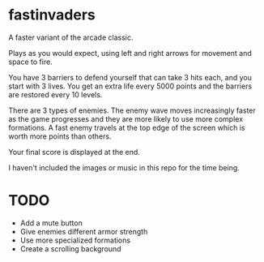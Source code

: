 # fastinvaders
A faster variant of the arcade classic.

Plays as you would expect, using left and right arrows for movement and space to fire. 

You have 3 barriers to defend yourself that can take 3 hits each, and you start with 3 lives. You get an extra life every 5000 points and the barriers are restored every 10 levels.

There are 3 types of enemies. The enemy wave moves increasingly faster as the game progresses and they are more likely to use more complex formations. A fast enemy travels at the top edge of the screen which is worth more points than others.

Your final score is displayed at the end.

I haven't included the images or music in this repo for the time being.

# TODO
* Add a mute button
* Give enemies different armor strength
* Use more specialized formations
* Create a scrolling background
